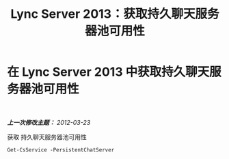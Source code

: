 ﻿---
title: Lync Server 2013：获取持久聊天服务器池可用性
TOCTitle: 获取持久聊天服务器池可用性
ms:assetid: 61668ff9-1962-47e0-ac9f-a1272acf5372
ms:mtpsurl: https://technet.microsoft.com/zh-cn/library/JJ204950(v=OCS.15)
ms:contentKeyID: 49313010
ms.date: 05/19/2016
mtps_version: v=OCS.15
ms.translationtype: HT
---

# 在 Lync Server 2013 中获取持久聊天服务器池可用性

 

_**上一次修改主题：** 2012-03-23_

获取 持久聊天服务器池可用性

    Get-CsService -PersistentChatServer

